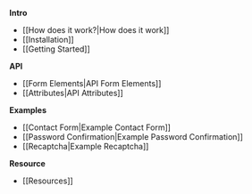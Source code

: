 **Intro**

- [[How does it work?|How does it work]]
- [[Installation]]
- [[Getting Started]]

**API**

- [[Form Elements|API Form Elements]]
- [[Attributes|API Attributes]]

**Examples**

- [[Contact Form|Example Contact Form]]
- [[Password Confirmation|Example Password Confirmation]]
- [[Recaptcha|Example Recaptcha]]

**Resource**

- [[Resources]]

